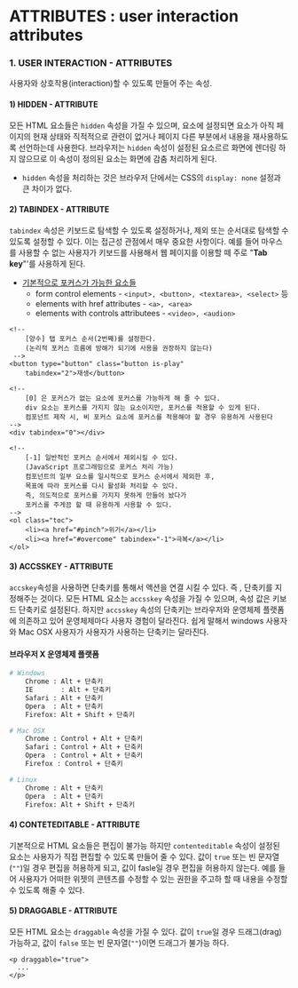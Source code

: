 # ATTRIBUTES : user interaction attributes

### 1. USER INTERACTION - ATTRIBUTES

 사용자와 상호작용\(interaction\)할 수 있도록 만들어 주는 속성.

#### 1\) HIDDEN - ATTRIBUTE

모든 HTML 요소들은 `hidden` 속성을 가질 수 있으며, 요소에 설정되면 요소가 아직 페이지의 현재 상태와 직적적으로 관련이 없거나 페이지 다른 부분에서 내용을 재사용하도록 선언하는데 사용한다. 브라우저는 `hidden` 속성이 설정된 요소르르 화면에 렌더링 하지 않으므로 이 속성이 정의된 요소는 화면에 감춤 처리하게 된다.

* `hidden` 속성을 처리하는 것은 브라우저 단에서는 CSS의 `display: none` 설정과 큰 차이가 없다.

#### 2\) TABINDEX - ATTRIBUTE

`tabindex` 속성은 키보드로 탐색할 수 있도록 설정하거나, 제외 또는 순서대로 탐색할 수 있도록 설정할 수 있다. 이는 접근성 관점에서 매우 중요한 사항이다. 예를 들어 마우스를 사용할 수 없는 사용자가 키보드를 사용해서 웹 페이지를 이용할 떼 주로 "**Tab key**"'를 사용하게 된다.

* [기본적으로 포커스가 가능한 요소](https://allyjs.io/data-tables/focusable.html)[들](https://allyjs.io/data-tables/focusable.html)
  * form control elements - `<input>, <button>, <textarea>, <select>` 등
  * elements with href attributes - `<a>, <area>` 
  * elements with controls attributees - `<video>, <audion>`

```markup
<!-- 
	[양수] 탭 포커스 순서(2번째)를 설정한다. 
	(논리적 포커스 흐름에 방해가 되기에 사용을 권장하지 않는다)
 --> 
<button type="button" class="button is-play"
	tabindex="2">재생</button>
	
<!--
 	[0] 은 포커스가 없는 요소에 포커스를 가능하게 해 줄 수 있다. 
 	div 요소는 포커스를 가지지 않는 요소이지만, 포커스를 적용할 수 있게 된다. 
 	컴포넌트 제작 시, 비 포커스 요소에 포커스를 적용해야 할 경우 유용하게 사용된다
-->
<div tabindex="0"></div>

<!-- 
	[-1] 일반적인 포커스 순서에서 제외시킬 수 있다. 
	(JavaScript 프로그래밍으로 포커스 처리 가능) 
	컴포넌트의 일부 요소를 일시적으로 포커스 순서에서 제외한 후, 
	목표에 따라 포커스를 다시 활성화 처리할 수 있다. 
	즉, 의도적으로 포커스를 가지지 못하게 만들어 놨다가 
	포커스를 주게끔 할 때 유용하게 사용할 수 있다. 
-->
<ol class="toc">
	<li><a href="#pinch">위기</a></li>
	<li><a href="#overcome" tabindex="-1">극복</a></li>
</ol>

```

#### 3\) ACCSSKEY - ATTRIBUTE

`accskey`속성을 사용하면 단축키를 통해서 액션을 연결 시킬 수 있다. 즉 , 단축키를 지정해주는 것이다. 모든  HTML 요소는 `accsskey` 속성을 가질 수 있으며, 속성 값은 키보드 단축키로 설정된다. 하지만 `accsskey` 속성의 단축키는 브라우저와 운영체제 플랫폼에 의존하고 있어 운영체제마다 사용자 경험이 달라진다. 쉽게 말해서 windows  사용자와 Mac OSX 사용자가 사용자가 사용하는 단축키는 달라진다. 

#### 브라우저 X 운영체제 플랫폼

```bash
# Windows
	Chrome : Alt + 단축키 
	IE 		 : Alt + 단축키 
	Safari : Alt + 단축키 
	Opera  : Alt + 단축키 
	Firefox: Alt + Shift + 단축키

# Mac OSX
	Chrome : Control + Alt + 단축키 
	Safari : Control + Alt + 단축키 
	Opera  : Control + Alt + 단축키 
	Firefox : Control + 단축키

# Linux
	Chrome : Alt + 단축키 
	Opera  : Alt + 단축키 
	Firefox: Alt + Shift + 단축키

```

#### 4\) CONTETEDITABLE - ATTRIBUTE

기본적으로 HTML 요소들은 편집이 불가능 하지만 `contenteditable` 속성이 설정된 요소는 사용자가 직접 편집할 수 있도록 만들어 줄 수 있다. 값이 `true` 또는 빈 문자열\(`""`\)일 경우 편집을 허용하게 되고, 값이 fasle일 경우 편집을 허용하지 않는다. 예를 들어 사용자가 어떠한 위젯의 콘텐츠를 수정할 수 있는 권한을 주고하 할 때 내용을 수정할 수 있도록 해줄 수 있다.

#### 5\) DRAGGABLE -  ATTRIBUTE

 모든 HTML 요소는 `draggable` 속성을 가질 수 있다. 값이 `true`일 경우 드래그\(drag\) 가능하고, 값이 `false` 또는 빈 문자열\(`""`\)이면 드래그가 불가능 하다.

```markup
<p draggable="true">
  ... 
</p>
```



